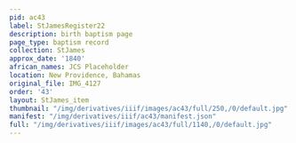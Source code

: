 ```yaml
---
pid: ac43
label: StJamesRegister22
description: birth baptism page
page_type: baptism record
collection: StJames
approx_date: '1840'
african_names: JCS Placeholder
location: New Providence, Bahamas
original_file: IMG_4127
order: '43'
layout: StJames_item
thumbnail: "/img/derivatives/iiif/images/ac43/full/250,/0/default.jpg"
manifest: "/img/derivatives/iiif/ac43/manifest.json"
full: "/img/derivatives/iiif/images/ac43/full/1140,/0/default.jpg"
---
```

